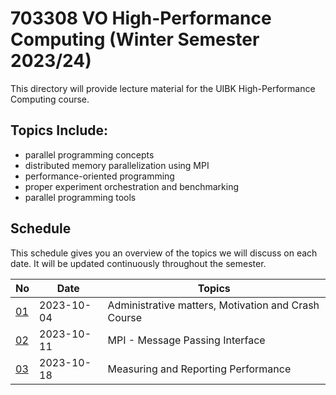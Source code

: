 # 703308 VO High-Performance Computing (Winter Semester 2023/24)

This directory will provide lecture material for the UIBK High-Performance Computing course.

## Topics Include:

 - parallel programming concepts
 - distributed memory parallelization using MPI
 - performance-oriented programming
 - proper experiment orchestration and benchmarking
 - parallel programming tools

## Schedule

This schedule gives you an overview of the topics we will discuss on each date.
It will be updated continuously throughout the semester.

| No                                       | Date       | Topics                                              |
| ---------------------------------------- | ---------- | --------------------------------------------------- |
| [01](01_motivation_and_crash_course.pdf) | 2023-10-04 | Administrative matters, Motivation and Crash Course |
| [02](02_mpi_basics.pdf)                  | 2023-10-11 | MPI - Message Passing Interface                     |
| [03](03_measurements.pdf)                | 2023-10-18 | Measuring and Reporting Performance                 |

